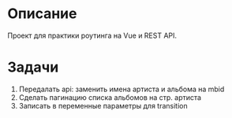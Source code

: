 # Описание

Проект для практики роутинга на Vue и REST API.

# Задачи
1. Передалать api: заменить имена артиста и альбома на mbid
2. Сделать пагинацию списка альбомов на стр. артиста
3. Записать в переменные параметры для transition